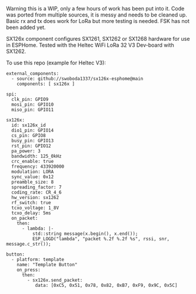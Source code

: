 Warning this is a WIP, only a few hours of work has been put into it. Code was ported from multiple sources, it is messy and needs to be cleaned up. Basic rx and tx does work for LoRa but more testing is needed. FSK has not been added yet.

SX126x component configures SX1261, SX1262 or SX1268 hardware for use in ESPHome. Tested with the Heltec WiFi LoRa 32 V3 Dev-board with SX1262.

To use this repo (example for Heltec V3):

	external_components:
	  - source: github://swoboda1337/sx126x-esphome@main
	    components: [ sx126x ]

	spi:
	  clk_pin: GPIO9
	  mosi_pin: GPIO10
	  miso_pin: GPIO11

	sx126x:
	  id: sx126x_id
	  dio1_pin: GPIO14
	  cs_pin: GPIO8
	  busy_pin: GPIO13
	  rst_pin: GPIO12
	  pa_power: 3
	  bandwidth: 125_0kHz
	  crc_enable: true
	  frequency: 433920000
	  modulation: LORA
	  sync_value: 0x12
	  preamble_size: 8
	  spreading_factor: 7
	  coding_rate: CR_4_6
	  hw_version: sx1262
	  rf_switch: true
	  tcxo_voltage: 1_8V
	  tcxo_delay: 5ms
	  on_packet:
	    then:
	      - lambda: |-
	          std::string message(x.begin(), x.end());
	          ESP_LOGD("lambda", "packet %.2f %.2f %s", rssi, snr, message.c_str());

	button:
	  - platform: template
	    name: "Template Button"
	    on_press:
	      then:
	        - sx126x.send_packet:
	           data: [0xC5, 0x51, 0x78, 0x82, 0xB7, 0xF9, 0x9C, 0x5C]
